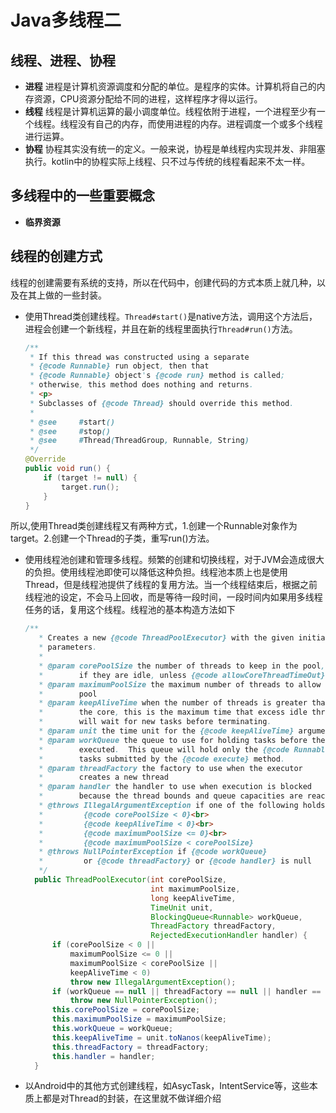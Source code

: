 # Java多线程二
## 线程、进程、协程
* __进程__ 进程是计算机资源调度和分配的单位。是程序的实体。计算机将自己的内存资源，CPU资源分配给不同的进程，这样程序才得以运行。
* __线程__ 线程是计算机运算的最小调度单位。线程依附于进程，一个进程至少有一个线程。线程没有自己的内存，而使用进程的内存。进程调度一个或多个线程进行运算。
* __协程__ 协程其实没有统一的定义。一般来说，协程是单线程内实现并发、非阻塞执行。kotlin中的协程实际上线程、只不过与传统的线程看起来不太一样。

## 多线程中的一些重要概念
* __临界资源__

## 线程的创建方式
线程的创建需要有系统的支持，所以在代码中，创建代码的方式本质上就几种，以及在其上做的一些封装。
* 使用Thread类创建线程。`Thread#start()`是native方法，调用这个方法后，进程会创建一个新线程，并且在新的线程里面执行`Thread#run()`方法。
  ```Java
  /**
   * If this thread was constructed using a separate
   * {@code Runnable} run object, then that
   * {@code Runnable} object's {@code run} method is called;
   * otherwise, this method does nothing and returns.
   * <p>
   * Subclasses of {@code Thread} should override this method.
   *
   * @see     #start()
   * @see     #stop()
   * @see     #Thread(ThreadGroup, Runnable, String)
   */
  @Override
  public void run() {
      if (target != null) {
          target.run();
      }
  }
  ```
所以,使用Thread类创建线程又有两种方式，1.创建一个Runnable对象作为target。2.创建一个Thread的子类，重写run()方法。
* 使用线程池创建和管理多线程。频繁的创建和切换线程，对于JVM会造成很大的负担。使用线程池即使可以降低这种负担。线程池本质上也是使用Thread，但是线程池提供了线程的复用方法。当一个线程结束后，根据之前线程池的设定，不会马上回收，而是等待一段时间，一段时间内如果用多线程任务的话，复用这个线程。线程池的基本构造方法如下
  ```Java
  /**
     * Creates a new {@code ThreadPoolExecutor} with the given initial
     * parameters.
     *
     * @param corePoolSize the number of threads to keep in the pool, even
     *        if they are idle, unless {@code allowCoreThreadTimeOut} is set
     * @param maximumPoolSize the maximum number of threads to allow in the
     *        pool
     * @param keepAliveTime when the number of threads is greater than
     *        the core, this is the maximum time that excess idle threads
     *        will wait for new tasks before terminating.
     * @param unit the time unit for the {@code keepAliveTime} argument
     * @param workQueue the queue to use for holding tasks before they are
     *        executed.  This queue will hold only the {@code Runnable}
     *        tasks submitted by the {@code execute} method.
     * @param threadFactory the factory to use when the executor
     *        creates a new thread
     * @param handler the handler to use when execution is blocked
     *        because the thread bounds and queue capacities are reached
     * @throws IllegalArgumentException if one of the following holds:<br>
     *         {@code corePoolSize < 0}<br>
     *         {@code keepAliveTime < 0}<br>
     *         {@code maximumPoolSize <= 0}<br>
     *         {@code maximumPoolSize < corePoolSize}
     * @throws NullPointerException if {@code workQueue}
     *         or {@code threadFactory} or {@code handler} is null
     */
    public ThreadPoolExecutor(int corePoolSize,
                              int maximumPoolSize,
                              long keepAliveTime,
                              TimeUnit unit,
                              BlockingQueue<Runnable> workQueue,
                              ThreadFactory threadFactory,
                              RejectedExecutionHandler handler) {
        if (corePoolSize < 0 ||
            maximumPoolSize <= 0 ||
            maximumPoolSize < corePoolSize ||
            keepAliveTime < 0)
            throw new IllegalArgumentException();
        if (workQueue == null || threadFactory == null || handler == null)
            throw new NullPointerException();
        this.corePoolSize = corePoolSize;
        this.maximumPoolSize = maximumPoolSize;
        this.workQueue = workQueue;
        this.keepAliveTime = unit.toNanos(keepAliveTime);
        this.threadFactory = threadFactory;
        this.handler = handler;
    }  
  ```
* 以Android中的其他方式创建线程，如AsycTask，IntentService等，这些本质上都是对Thread的封装，在这里就不做详细介绍

